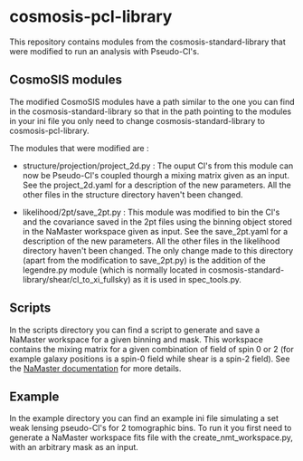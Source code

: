 # cosmosis-pcl-library

This repository contains modules from the cosmosis-standard-library that were modified to run an analysis with Pseudo-Cl's.

## CosmoSIS modules
The modified CosmoSIS modules have a path similar to the one you can find in the cosmosis-standard-library so that in the path pointing to the modules in your ini file you only need to change cosmosis-standard-library to cosmosis-pcl-library.

The modules that were modified are :
 - structure/projection/project_2d.py : The ouput Cl's from this module can now be Pseudo-Cl's coupled thourgh a mixing matrix given as an input. See the project_2d.yaml for a description of the new parameters. All the other files in the structure directory haven't been changed.

 - likelihood/2pt/save_2pt.py : This module was modified to bin the Cl's and the covariance saved in the 2pt files using the binning object stored in the NaMaster workspace given as input. See the save_2pt.yaml for a description of the new parameters. All the other files in the likelihood directory haven't been changed.
 The only change made to this directory (apart from the modification to save_2pt.py) is the addition of the legendre.py module (which is normally located in cosmosis-standard-library/shear/cl_to_xi_fullsky) as it is used in spec_tools.py.

## Scripts
In the scripts directory you can find a script to generate and save a NaMaster workspace for a given binning and mask. This workspace contains the mixing matrix for a given combination of field of spin 0 or 2 (for example galaxy positions is a spin-0 field while shear is a spin-2 field). See the [NaMaster documentation](https://namaster.readthedocs.io/en/latest/api/pymaster.workspaces.html) for more details.


## Example
In the example directory you can find an example ini file simulating a set weak lensing pseudo-Cl's for 2 tomographic bins. To run it you first need to generate a NaMaster workspace fits file with the create_nmt_workspace.py, with an arbitrary mask as an input.
